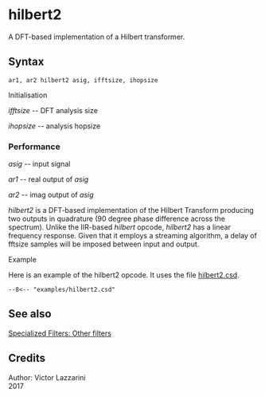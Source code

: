 <!--
id:hilbert2
category:Signal Modifiers:Specialized Filters
-->
# hilbert2
A DFT-based implementation of a Hilbert transformer.

## Syntax
``` csound-orc
ar1, ar2 hilbert2 asig, ifftsize, ihopsize
```

Initialisation

_ifftsize_ -- DFT analysis size

_ihopsize_ -- analysis hopsize

### Performance

_asig_ -- input signal

_ar1_ -- real output of _asig_

_ar2_ -- imag output of _asig_

_hilbert2_ is a DFT-based implementation of the Hilbert Transform producing two outputs in quadrature (90 degree phase difference across the spectrum). Unlike the IIR-based _hilbert_ opcode, _hilbert2_ has a linear frequency response. Given that it employs a streaming algorithm, a delay of fftsize samples will be imposed between input and output.

Example

Here is an example of the hilbert2 opcode. It uses the file [hilbert2.csd](../../examples/hilbert2.csd).

``` csound-csd title="Example of the hilbert2 opcode." linenums="1"
--8<-- "examples/hilbert2.csd"
```

## See also

[Specialized Filters: Other filters](../../sigmod/speciali)

## Credits

Author: Victor Lazzarini<br>
2017<br>
